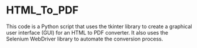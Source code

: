# HTML_To_PDF
This code is a Python script that uses the tkinter library to create a graphical user interface (GUI) for an HTML to PDF converter. It also uses the Selenium WebDriver library to automate the conversion process.
